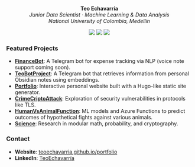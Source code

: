 <p align="center">
  <b>Teo Echavarría</b><br>
  <i>Junior Data Scientist · Machine Learning & Data Analysis</i><br>
  <i>National University of Colombia, Medellín</i>
</p>

<p align="center">
  <img src="https://img.shields.io/badge/Python-3776AB?style=for-the-badge&logo=python&logoColor=fff" />
  <img src="https://img.shields.io/badge/NLP%20%26%20LLMs-4285F4?style=for-the-badge&logo=googlecolab&logoColor=fff"/>
  <img src="https://img.shields.io/badge/SQLite-003B57?style=for-the-badge&logo=sqlite&logoColor=fff"/>
</p>

### Featured Projects
- **[FinanceBot](https://github.com/TeoEchavarria/FinanceBot)**: A Telegram bot for expense tracking via NLP (voice note support coming soon).  
- **[TeoBotProject](https://github.com/TeoEchavarria/TeoBotProject)**: A Telegram bot that retrieves information from personal Obsidian notes using embeddings.  
- **[Portfolio](https://github.com/TeoEchavarria/portfolio)**: Interactive personal website built with a Hugo-like static site generator.  
- **[CrimeCriptoAttack](https://github.com/TeoEchavarria/CrimeCriptoAttack)**: Exploration of security vulnerabilities in protocols like TLS.  
- **[HumanVsAnimalFunction](https://github.com/TeoEchavarria/HumanVsAnimalFunction)**: ML models and Azure Functions to predict outcomes of hypothetical fights against various animals.  
- **[Science](https://github.com/TeoEchavarria/Science)**: Research in modular math, probability, and cryptography.

### Contact
- **Website**: [teoechavarria.github.io/portfolio](https://teoechavarria.github.io/portfolio/)  
- **LinkedIn**: [TeoEchavarría](https://www.linkedin.com/in/teoechavarria/)  
